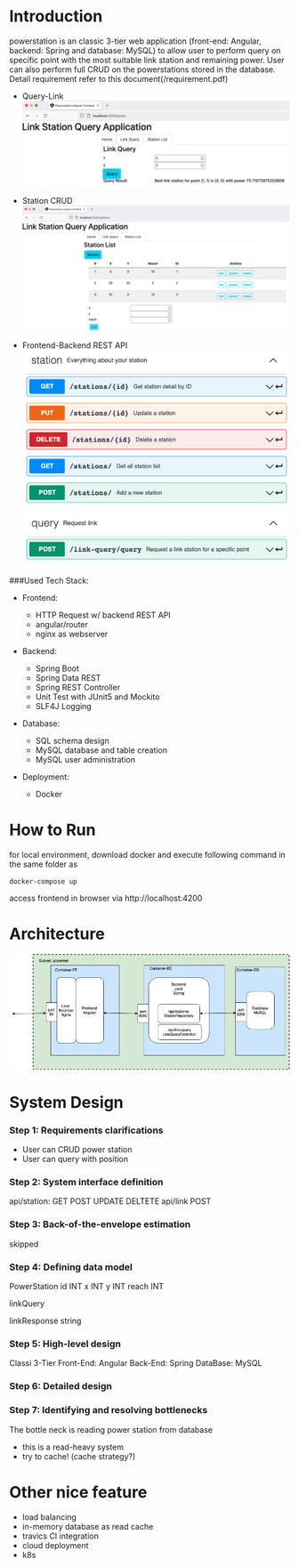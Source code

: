 # Introduction
powerstation is an classic 3-tier web application (front-end: Angular, backend: Spring and database: MySQL) to allow user to perform query on specific point with the most suitable link station and remaining power. User can also perform full CRUD on the powerstations stored in the database.
Detail requirement refer to this document(/requirement.pdf)
- Query-Link
![](query.png)
- Station CRUD
![](stationCRUD.png)

- Frontend-Backend REST API
![](API.png)

###Used Tech Stack:
- Frontend:
    - HTTP Request w/ backend REST API
    - angular/router
    - nginx as webserver

- Backend:
    - Spring Boot
    - Spring Data REST
    - Spring REST Controller
    - Unit Test with JUnit5 and Mockito
    - SLF4J Logging

- Database:
    - SQL schema design
    - MySQL database and table creation
    - MySQL user administration

- Deployment:
    - Docker    
# How to Run
for local environment, download docker and execute following command in the same folder as 
```
docker-compose up
```

access frontend in browser via http://localhost:4200

# Architecture
![](powerstation.png)
# System Design

### Step 1: Requirements clarifications
- User can CRUD power station
- User can query with position

### Step 2: System interface definition
api/station:
GET
POST
UPDATE
DELTETE
api/link
POST

### Step 3: Back-of-the-envelope estimation
skipped


### Step 4: Defining data model

PowerStation
id INT
x INT
y INT
reach INT

linkQuery

linkResponse
string

### Step 5: High-level design
Classi 3-Tier
Front-End: Angular
Back-End: Spring
DataBase: MySQL

### Step 6: Detailed design

### Step 7: Identifying and resolving bottlenecks

The bottle neck is reading power station from database
- this is a read-heavy system
- try to cache! (cache strategy?)

# Other nice feature
- load balancing
- in-memory database as read cache
- travics CI integration
- cloud deployment
- k8s

